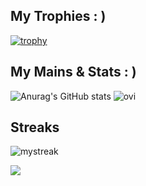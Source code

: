 

## My Trophies : )
[![trophy](https://github-profile-trophy.vercel.app/?username=vihanpereraux&theme=onedark)](https://github.com/ryo-ma/github-profile-trophy)

## My Mains & Stats : )
![Anurag's GitHub stats](https://github-readme-stats.vercel.app/api?username=vihanpereraux&show_icons=true&theme=transparent)   <img src="https://github-readme-stats.vercel.app/api/top-langs?username=vihanpereraux&show_icons=true&locale=en&layout=compact&theme=chartreuse-dark" alt="ovi" />   

## Streaks 
<img src="https://github-readme-streak-stats.herokuapp.com/?user=vihanpereraux&theme=tokyonight" alt="mystreak"/>

![](https://komarev.com/ghpvc/?username=vihanpereraux&label=PROFILE+VIEWS)
